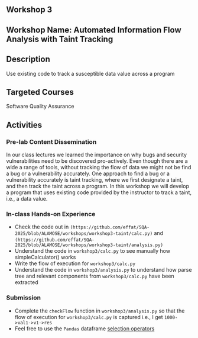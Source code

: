 ## Workshop 3

## Workshop Name: Automated Information Flow Analysis with Taint Tracking

## Description 

Use existing code to track a susceptible data value across a program 

## Targeted Courses 

Software Quality Assurance 

## Activities 

### Pre-lab Content Dissemination 

In our class lectures we learned the importance on why bugs and security vulnerabilities need to be discovered pro-actively. Even though there are a wide a range of tools, without tracking the flow of data we might not be find a bug or a vulnerability accurately. One approach to find a bug or a vulnerability accurately is taint tracking, where we first designate a taint, and then track the taint across a program. In this workshop we will develop a program that uses existing code provided by the instructor to track a taint, i.e., a data value.  

### In-class Hands-on Experience 


- Check the code out in `(https://github.com/effat/SQA-2025/blob/ALAMOSE/workshops/workshop3-taint/calc.py)` and `(https://github.com/effat/SQA-2025/blob/ALAMOSE/workshops/workshop3-taint/analysis.py)`
- Understand the code in `workshop3/calc.py` to see manually how simpleCalculator() works
- Write the flow of execution for `workshop3/calc.py` 
- Understand the code in `workshop3/analysis.py` to understand how parse tree and relevant components from `workshop3/calc.py` have been extracted

### Submission 
- Complete the `checkFlow` function in `workshop3/analysis.py` so that the flow of execution for `workshop3/calc.py` is captured i.e., I get `1000->val1->v1->res`
- Feel free to use the `Pandas` dataframe [selection operators](https://pandas.pydata.org/docs/user_guide/10min.html#selection)
  
